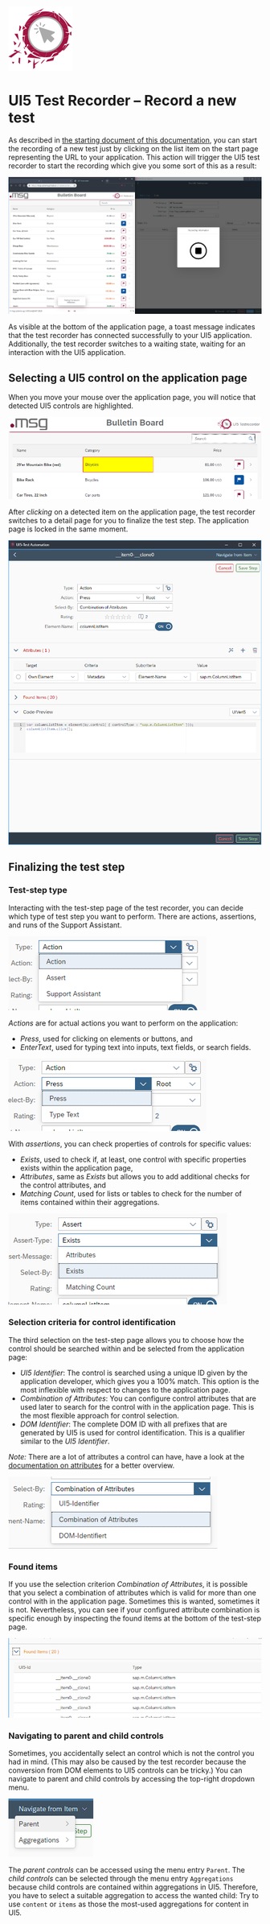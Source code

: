 [![Logo of UI5 test recorder](../images/icon.png)](http://msg-systems.github.io/ui5-testrecorder/)

# UI5 Test Recorder – Record a new test

As described in [the starting document of this documentation](./documentation.md), you can start the recording of a new test just by clicking on the list item on the start page representing the URL to your application.
This action will trigger the UI5 test recorder to start the recording which give you some sort of this as a result:

![Recording starts](./img/RecordStart.png)

As visible at the bottom of the application page, a toast message indicates that the test recorder has connected successfully to your UI5 application.
Additionally, the test recorder switches to a waiting state, waiting for an interaction with the UI5 application.

## Selecting a UI5 control on the application page

When you move your mouse over the application page, you will notice that detected UI5 controls are highlighted.

![Select UI5 control](./img/SelectedItem.png)

After *clicking* on a detected item on the application page, the test recorder switches to a detail page for you to finalize the test step.
The application page is locked in the same moment.

![Finalizing test step](./img/ItemTestStepPage.png)

## Finalizing the test step

### Test-step type

Interacting with the test-step page of the test recorder, you can decide which type of test step you want to perform.
There are actions, assertions, and runs of the Support Assistant.

![Test-step type](./img/TestStepTypes.png)

*Actions* are for actual actions you want to perform on the application:
- *Press*, used for clicking on elements or buttons, and
- *EnterText*, used for typing text into inputs, text fields, or search fields.

![Action types](./img/ActionTypes.png)

With *assertions*, you can check properties of controls for specific values:
- *Exists*, used to check if, at least, one control with specific properties exists within the application page,
- *Attributes*, same as *Exists* but allows you to add additional checks for the control attributes, and
- *Matching Count*, used for lists or tables to check for the number of items contained within their aggregations.

 ![Assert types](./img/AssertTypes.png)

### Selection criteria for control identification

The third selection on the test-step page allows you to choose how the control should be searched within and be selected from the application page:
- *UI5 Identifier*: The control is searched using a unique ID given by the application developer, which gives you a 100% match.
  This option is the most inflexible with respect to changes to the application page.
- *Combination of Attributes*: You can configure control attributes that are used later to search for the control with in the application page.
  This is the most flexible approach for control selection.
- *DOM Identifier*: The complete DOM ID with all prefixes that are generated by UI5 is used for control identification.
  This is a qualifier similar to the *UI5 Identifier*.

*Note:* There are a lot of attributes a control can have, have a look at the [documentation on attributes](./attributes.md) for a better overview.

![Selection criteria](./img/SelectionCriteria.png)

### Found items

If you use the selection criterion *Combination of Attributes*, it is possible that you select a combination of attributes which is valid for more than one control with in the application page.
Sometimes this is wanted, sometimes it is not.
Nevertheless, you can see if your configured attribute combination is  specific enough by inspecting the found items at the bottom of the test-step page.

![Found items](./img/FoundItem.png)

### Navigating to parent and child controls

Sometimes, you accidentally select an control which is not the control you had in mind.
(This may also be caused by the test recorder because the conversion from DOM elements to UI5 controls can be tricky.)
You can navigate to parent and child controls by accessing the top-right dropdown menu.

![Access parent/child controls](./img/ParentSelector.png)

The *parent controls* can be accessed using the menu entry `Parent`.
The *child controls* can be selected through the menu entry `Aggregations` because child controls are contained within aggregations in UI5.
Therefore, you have to select a suitable aggregation to access the wanted child:
Try to use `content` or `items` as those the most-used aggregations for content in UI5.
